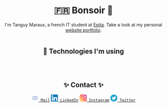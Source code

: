 <div align="center">
    <h1> 🇫🇷 Bonsoir 👋 </h1>
    I'm Tanguy Maraux, a french IT student at <a href="https://github.com/epita">Epita</a>.
    Take a look at my personal <a href="https://tanguymaraux.com/">website portfolio</a>.
    <br/>
    <br/>
</div>

<div align="center">
    <h2>🔧 Technologies I'm using</h2>
    <code><img width=22 href="./src/linux.svg" /></code>
    <code><img width=22 href="./src/git.svg" /></code>
    <code><img width=22 href="./src/vscode.svg" /></code>
    <code><img width=22 href="./src/c.svg" /></code>
    <code><img width=22 href="./src/csharp.svg" /></code>
    <code><img width=22 href="./src/python.svg" /></code>
    <code><img width=22 href="./src/html.svg" /></code>
    <code><img width=22 href="./src/css.svg" /></code>
    <code><img width=22 href="./src/sass.svg" /></code>
    <code><img width=22 href="./src/react.svg" /></code>
    <code><img width=22 href="./src/typescript.svg" /></code>
    <code><img width=22 href="./src/mysql.svg" /></code>
    <code><img width=22 href="./src/docker.svg" /></code>
    <code><img width=22 href="./src/go.svg" /></code>
    <code><img width=22 href="./src/bitcoin.svg" /></code>
    <code><img width=22 href="./src/flutter.svg" /></code>
    <br/>
    <br/>
</div>

<div align="center">
<h2>✨ Contact ✨</h2>
    <code><a href="mailto:tanguy.maraux@gmail.com" title="Email"><img width="22" src="./src/mail.svg"> Mail</a></code>
    <code><a href="https://www.linkedin.com/in/tanguy-maraux-1555041b0/" title="LinkedIn Profile"><img width="22" src="./src/linkedin.svg"> LinkedIn</a></code>
    <code><a href="https://www.instagram.com/guytanlalegende/" title="Instagram Profile"><img width="22" src="./src/instagram.svg"> Instagram</a></code>
    <code><a href="https://twitter.com/Guytanlalegende" title="Twitter Profile"><img width="22" src="./src/twitter.svg"> Twitter</a></code>
</div>